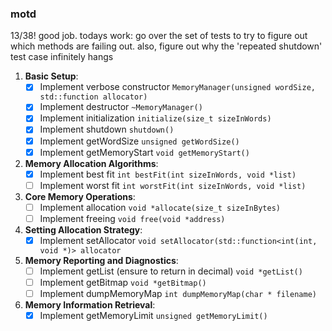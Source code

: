 ### motd
13/38! good job. todays work: go over the set of tests to try to figure out which methods are failing out. also, figure out why the 'repeated shutdown' test case infinitely hangs

1. **Basic Setup**:
    - [x]  Implement verbose constructor `MemoryManager(unsigned wordSize, std::function allocator)`
    - [x]  Implement destructor `~MemoryManager()`
    - [x]  Implement initialization `initialize(size_t sizeInWords)`
    - [x]  Implement shutdown `shutdown()`
    - [x]  Implement getWordSize `unsigned getWordSize()`
    - [x]  Implement getMemoryStart `void getMemoryStart()`
  
2. **Memory Allocation Algorithms**:
    - [x]  Implement best fit `int bestFit(int sizeInWords, void *list)`
    - [ ]  Implement worst fit `int worstFit(int sizeInWords, void *list)`

3. **Core Memory Operations**:
    - [ ]  Implement allocation `void *allocate(size_t sizeInBytes)`
    - [ ]  Implement freeing `void free(void *address)`

4. **Setting Allocation Strategy**:
    - [x]  Implement setAllocator `void setAllocator(std::function<int(int, void *)> allocator`

5. **Memory Reporting and Diagnostics**:
    - [ ]  Implement getList (ensure to return in decimal) `void *getList()`
    - [ ]  Implement getBitmap `void *getBitmap()`
    - [ ]  Implement dumpMemoryMap `int dumpMemoryMap(char * filename)`

6. **Memory Information Retrieval**:
    - [x]  Implement getMemoryLimit `unsigned getMemoryLimit()`